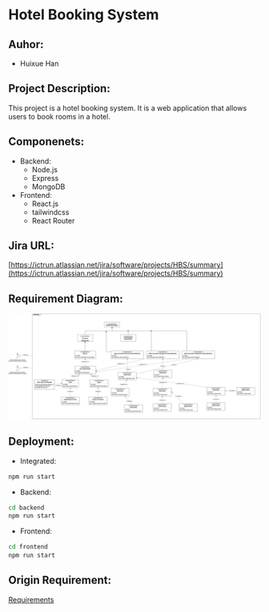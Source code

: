 # Hotel Booking System
## Auhor:
- Huixue Han

## Project Description:
This project is a hotel booking system. It is a web application that allows users to book rooms in a hotel.

## Componenets:
- Backend:
  - Node.js
  - Express
  - MongoDB
- Frontend:
  - React.js
  - tailwindcss
  - React Router

## Jira URL:
[https://ictrun.atlassian.net/jira/software/projects/HBS/summary](https://ictrun.atlassian.net/jira/software/projects/HBS/summary)

## Requirement Diagram:
![Requirement Diagram](./requirements_diagram.png)

## Deployment:
- Integrated:
```bash
npm run start
```
- Backend:
```bash
cd backend
npm run start
```
- Frontend:
```bash
cd frontend
npm run start
```

## Origin Requirement:
[Requirements](./requirements.md)